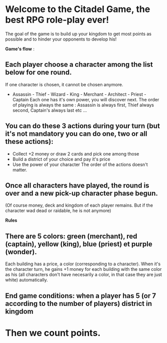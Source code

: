 # Welcome to the Citadel Game, the best RPG role-play ever!
The goal of the game is to build up your kingdom to get most points as possible and 
to hinder your opponents to develop his!

**Game's flow** : 
## Each player choose a character among the list below for one round.
If one character is chosen, it cannot be chosen anymore.
- Assassin - Thief - Wizard - King - Merchant - Architect - Priest - Captain
Each one has it's own power, you will discover next.
The order of playing is always the same : Assassin is always first, Thief always second, Captain's always last etc ... 

## You can do these 3 actions during your turn (but it's not mandatory you can do one, two or all these actions):
- Collect +2 money or draw 2 cards and pick one among those
- Build a district of your choice and pay it's price
- Use the power of your character
The order of the actions doesn't matter.

## Once all characters have played, the round is over and a new pick-up character phase begun.
(Of course money, deck and kingdom of each player remains. But if the character wad dead or raidable, 
he is not anymore)

**Rules**
## There are 5 colors: green (merchant), red (captain), yellow (king), blue (priest) et purple (wonder).
Each building has a price, a color (corresponding to a character). 
When it's the character turn, he gains +1 money for each building with the same color as his (all characters 
don't have necesarily a color, in that case they are just white) automatically.

## End game conditions: when a player has 5 (or 7 according to the number of players) district in kingdom
# Then we count points.
